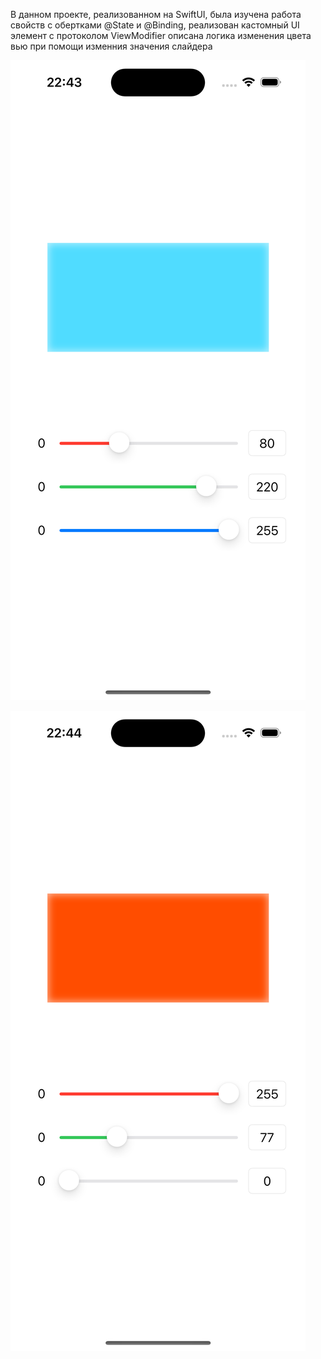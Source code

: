 В данном проекте, реализованном на SwiftUI, была изучена работа свойств с обертками @State и @Binding, 
реализован кастомный UI элемент с протоколом ViewModifier
описана логика изменения цвета вью при помощи изменния значения слайдера

![FirstScreen](https://github.com/LiliyaAndreeva/SlidersColorView/blob/main/Simulator%20Screenshot%20-%20iPhone%2015%20Pro%20-%202024-01-21%20at%2022.43.55.png)

![FirstScreenAC](https://github.com/LiliyaAndreeva/SlidersColorView/blob/main/Simulator%20Screenshot%20-%20iPhone%2015%20Pro%20-%202024-01-21%20at%2022.44.02.png)
